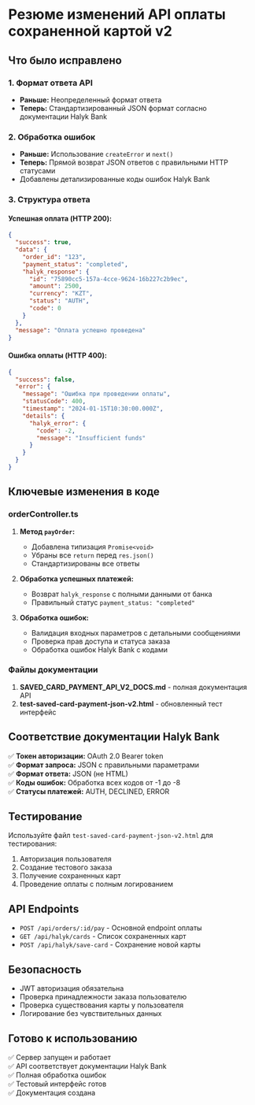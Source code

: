 # Резюме изменений API оплаты сохраненной картой v2

## Что было исправлено

### 1. Формат ответа API
- **Раньше:** Неопределенный формат ответа  
- **Теперь:** Стандартизированный JSON формат согласно документации Halyk Bank

### 2. Обработка ошибок
- **Раньше:** Использование `createError` и `next()`
- **Теперь:** Прямой возврат JSON ответов с правильными HTTP статусами
- Добавлены детализированные коды ошибок Halyk Bank

### 3. Структура ответа

#### Успешная оплата (HTTP 200):
```json
{
  "success": true,
  "data": {
    "order_id": "123",
    "payment_status": "completed",
    "halyk_response": {
      "id": "75890cc5-157a-4cce-9624-16b227c2b9ec",
      "amount": 2500,
      "currency": "KZT",
      "status": "AUTH",
      "code": 0
    }
  },
  "message": "Оплата успешно проведена"
}
```

#### Ошибка оплаты (HTTP 400):
```json
{
  "success": false,
  "error": {
    "message": "Ошибка при проведении оплаты",
    "statusCode": 400,
    "timestamp": "2024-01-15T10:30:00.000Z",
    "details": {
      "halyk_error": {
        "code": -2,
        "message": "Insufficient funds"
      }
    }
  }
}
```

## Ключевые изменения в коде

### orderController.ts
1. **Метод `payOrder`:**
   - Добавлена типизация `Promise<void>`
   - Убраны все `return` перед `res.json()`
   - Стандартизированы все ответы

2. **Обработка успешных платежей:**
   - Возврат `halyk_response` с полными данными от банка
   - Правильный статус `payment_status: "completed"`

3. **Обработка ошибок:**
   - Валидация входных параметров с детальными сообщениями
   - Проверка прав доступа и статуса заказа
   - Обработка ошибок Halyk Bank с кодами

### Файлы документации
1. **SAVED_CARD_PAYMENT_API_V2_DOCS.md** - полная документация API
2. **test-saved-card-payment-json-v2.html** - обновленный тест интерфейс

## Соответствие документации Halyk Bank

✅ **Токен авторизации:** OAuth 2.0 Bearer token  
✅ **Формат запроса:** JSON с правильными параметрами  
✅ **Формат ответа:** JSON (не HTML)  
✅ **Коды ошибок:** Обработка всех кодов от -1 до -8  
✅ **Статусы платежей:** AUTH, DECLINED, ERROR  

## Тестирование

Используйте файл `test-saved-card-payment-json-v2.html` для тестирования:

1. Авторизация пользователя
2. Создание тестового заказа  
3. Получение сохраненных карт
4. Проведение оплаты с полным логированием

## API Endpoints

- `POST /api/orders/:id/pay` - Основной endpoint оплаты
- `GET /api/halyk/cards` - Список сохраненных карт
- `POST /api/halyk/save-card` - Сохранение новой карты

## Безопасность

- JWT авторизация обязательна
- Проверка принадлежности заказа пользователю
- Проверка существования карты у пользователя
- Логирование без чувствительных данных

## Готово к использованию

✅ Сервер запущен и работает  
✅ API соответствует документации Halyk Bank  
✅ Полная обработка ошибок  
✅ Тестовый интерфейс готов  
✅ Документация создана
